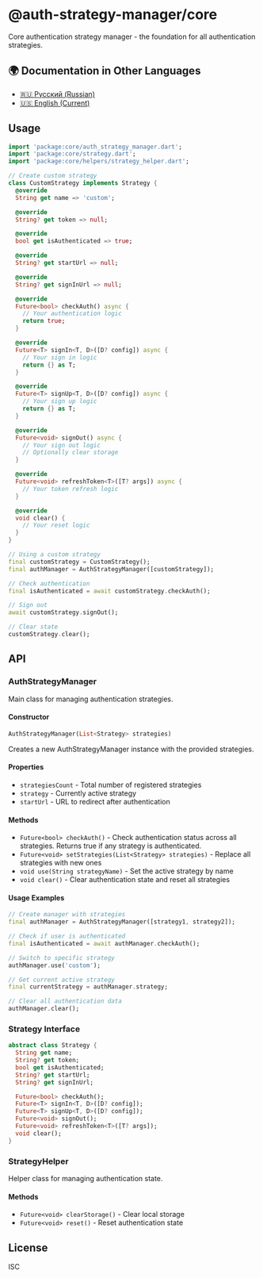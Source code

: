 # @auth-strategy-manager/core

Core authentication strategy manager - the foundation for all authentication strategies.

## 🌍 Documentation in Other Languages

- [🇷🇺 Русский (Russian)](README_RU.md)
- [🇺🇸 English (Current)](README.md)

## Usage

```dart
import 'package:core/auth_strategy_manager.dart';
import 'package:core/strategy.dart';
import 'package:core/helpers/strategy_helper.dart';

// Create custom strategy
class CustomStrategy implements Strategy {
  @override
  String get name => 'custom';

  @override
  String? get token => null;

  @override
  bool get isAuthenticated => true;

  @override
  String? get startUrl => null;

  @override
  String? get signInUrl => null;

  @override
  Future<bool> checkAuth() async {
    // Your authentication logic
    return true;
  }

  @override
  Future<T> signIn<T, D>([D? config]) async {
    // Your sign in logic
    return {} as T;
  }

  @override
  Future<T> signUp<T, D>([D? config]) async {
    // Your sign up logic
    return {} as T;
  }

  @override
  Future<void> signOut() async {
    // Your sign out logic
    // Optionally clear storage
  }

  @override
  Future<void> refreshToken<T>([T? args]) async {
    // Your token refresh logic
  }

  @override
  void clear() {
    // Your reset logic
  }
}

// Using a custom strategy
final customStrategy = CustomStrategy();
final authManager = AuthStrategyManager([customStrategy]);

// Check authentication
final isAuthenticated = await customStrategy.checkAuth();

// Sign out
await customStrategy.signOut();

// Clear state
customStrategy.clear();
```

## API

### AuthStrategyManager

Main class for managing authentication strategies.

#### Constructor

```dart
AuthStrategyManager(List<Strategy> strategies)
```

Creates a new AuthStrategyManager instance with the provided strategies.

#### Properties

- `strategiesCount` - Total number of registered strategies
- `strategy` - Currently active strategy
- `startUrl` - URL to redirect after authentication

#### Methods

- `Future<bool> checkAuth()` - Check authentication status across all strategies. Returns true if any strategy is authenticated.
- `Future<void> setStrategies(List<Strategy> strategies)` - Replace all strategies with new ones
- `void use(String strategyName)` - Set the active strategy by name
- `void clear()` - Clear authentication state and reset all strategies

#### Usage Examples

```dart
// Create manager with strategies
final authManager = AuthStrategyManager([strategy1, strategy2]);

// Check if user is authenticated
final isAuthenticated = await authManager.checkAuth();

// Switch to specific strategy
authManager.use('custom');

// Get current active strategy
final currentStrategy = authManager.strategy;

// Clear all authentication data
authManager.clear();
```

### Strategy Interface

```dart
abstract class Strategy {
  String get name;
  String? get token;
  bool get isAuthenticated;
  String? get startUrl;
  String? get signInUrl;

  Future<bool> checkAuth();
  Future<T> signIn<T, D>([D? config]);
  Future<T> signUp<T, D>([D? config]);
  Future<void> signOut();
  Future<void> refreshToken<T>([T? args]);
  void clear();
}
```

### StrategyHelper

Helper class for managing authentication state.

#### Methods

- `Future<void> clearStorage()` - Clear local storage
- `Future<void> reset()` - Reset authentication state

## License

ISC
